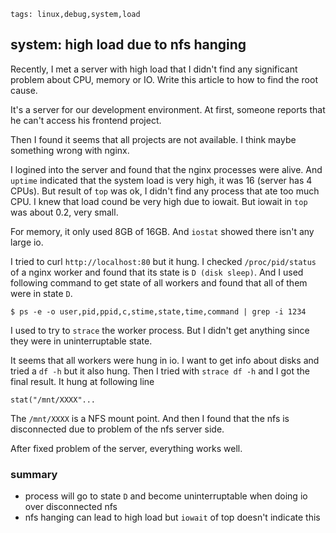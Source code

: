 ```metadata
tags: linux,debug,system,load
```

## system: high load due to nfs hanging

Recently, I met a server with high load that I didn't find any significant problem about
 CPU, memory or IO. Write this article to how to find the root cause.

It's a server for our development environment. At first, someone reports that he can't
 access his frontend project.

Then I found it seems that all projects are not available. I think maybe something wrong with
 nginx.

 I logined into the server and found that the nginx processes were alive. And `uptime` indicated
 that the system load is very high, it was 16 (server has 4 CPUs). But result of `top` was ok,
  I didn't find any process that ate too much CPU. I knew that load cound be very high due to
  iowait. But iowait in `top` was about 0.2, very small.

For memory, it only used 8GB of 16GB. And `iostat` showed there isn't any large io.

I tried to curl `http://localhost:80` but it hung. I checked `/proc/pid/status` of a nginx worker
 and found that its state is `D (disk sleep)`. And I used following command to get state of
 all workers and found that all of them were in state `D`.

    $ ps -e -o user,pid,ppid,c,stime,state,time,command | grep -i 1234

I used to try to `strace` the worker process. But I didn't get anything since they were in
 uninterruptable state.

It seems that all workers were hung in io. I want to get info about disks and tried a `df -h`
 but it also hung. Then I tried with `strace df -h` and I got the final result. It hung at
 following line

    stat("/mnt/XXXX"...

The `/mnt/XXXX` is a NFS mount point. And then I found that the nfs is disconnected due to problem
 of the nfs server side.

After fixed problem of the server, everything works well.

### summary
- process will go to state `D` and become uninterruptable when doing io over disconnected nfs
- nfs hanging can lead to high load but `iowait` of top doesn't indicate this

